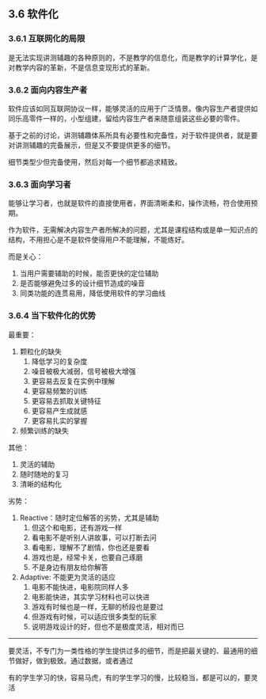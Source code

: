 ## 3.6 软件化

### 3.6.1 互联网化的局限

是无法实现讲测辅趣的各种原则的，不是教学的信息化，而是教学的计算学化，是对教学内容的革新，不是信息变现形式的革新。

### 3.6.2 面向内容生产者

软件应该如同互联网协议一样，能够灵活的应用于广泛情景。像内容生产者提供如同乐高零件一样的，小型组建，留给内容生产者来随意组装这些必要的零件。

基于之前的讨论，讲测辅趣体系所具有必要性和完备性，对于软件提供者，就是要对讲测辅趣的完备展示，但是又不要提供更多的细节。

细节类型少但完备使用，然后对每一个细节都追求精致。

### 3.6.3 面向学习者

能够让学习者，也就是软件的直接使用者，界面清晰柔和，操作流畅，符合使用预期。

作为软件，无需解决内容生产者所解决的问题，尤其是课程结构或是单一知识点的结构，不用担心是不是软件使得用户不能理解，不能练好。

而是关心：

1. 当用户需要辅助的时候，能否更快的定位辅助
1. 是否能够避免过多的设计细节造成的噪音
1. 同类功能的连贯易用，降低使用软件的学习曲线

### 3.6.4 当下软件化的优势

最重要：

1. 颗粒化的缺失
    1. 降低学习的复杂度
    1. 噪音被极大减弱，信号被极大增强
    1. 更容易去反复在实例中理解
    1. 更容易频繁的训练
    1. 更容易去抓取关键特征
    1. 更容易产生成就感
    1. 更容易扎实的掌握
1. 频繁训练的缺失

其他：

1. 灵活的辅助
1. 随时随地的复习
1. 清晰的结构化

劣势：

1. Reactive：随时定位解答的劣势，尤其是辅助
    1. 但这个和电影，还有游戏一样
    1. 看电影不是听别人讲故事，可以打断去问
    1. 看电影，理解不了剧情，你也还是要看
    1. 游戏也是，经常卡关，也要自己琢磨
    1. 不是身边有朋友给你解答
1. Adaptive: 不能更为灵活的适应
    1. 电影不能快进，电影院同样人多
    1. 电影能快进，其实学习材料也可以快进
    1. 游戏有时候也是一样，无聊的桥段也是要过
    1. 但游戏有时候，可以适应很多类型的玩家
    1. 说明游戏设计的好，但也不是极度灵活，相对而已

---

要灵活，不专门为一类性格的学生提供过多的细节，而是把最关键的、最通用的细节做好，做到极致。通过数据，或者通过

有的学生学习的快，容易马虎，有的学生学习的慢，比较稳当，都是可以的，要灵活